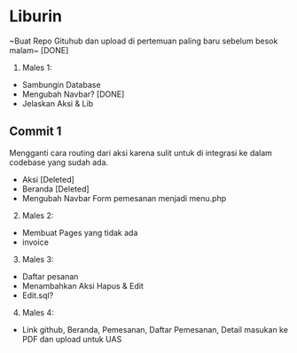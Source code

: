 # Liburin

~Buat Repo Gituhub dan upload di pertemuan paling baru sebelum besok malam~ [DONE]

1. Males 1:

- Sambungin Database
- Mengubah Navbar? [DONE]
- Jelaskan Aksi & Lib

## Commit 1

Mengganti cara routing dari aksi karena sulit untuk di integrasi ke dalam codebase yang sudah ada.

- Aksi [Deleted]
- Beranda [Deleted]
- Mengubah Navbar Form pemesanan menjadi menu.php

2. Males 2:

- Membuat Pages yang tidak ada
- invoice

3. Males 3:

- Daftar pesanan
- Menambahkan Aksi Hapus & Edit
- Edit.sql?

4. Males 4:

- Link github, Beranda, Pemesanan, Daftar Pemesanan, Detail masukan ke PDF dan upload untuk UAS
